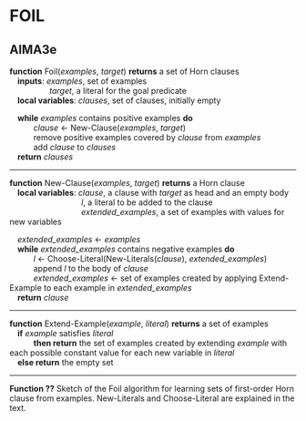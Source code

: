 # FOIL

## AIMA3e
__function__ Foil(_examples_, _target_) __returns__ a set of Horn clauses  
&emsp;__inputs__: _examples_, set of examples  
&emsp;&emsp;&emsp;&emsp;&emsp;_target_, a literal for the goal predicate  
&emsp;__local variables__: _clauses_, set of clauses, initially empty  

&emsp;__while__ _examples_ contains positive examples __do__  
&emsp;&emsp;&emsp;_clause_ &larr; New-Clause(_examples_, _target_)  
&emsp;&emsp;&emsp;remove positive examples covered by _clause_ from _examples_  
&emsp;&emsp;&emsp;add _clause_ to _clauses_  
&emsp;__return__ _clauses_  

---
__function__ New-Clause(_examples_, _target_) __returns__ a Horn clause  
&emsp;__local variables__: _clause_, a clause with _target_ as head and an empty body  
&emsp;&emsp;&emsp;&emsp;&emsp;&emsp;&emsp;&emsp;&emsp;_l_, a literal to be added to the clause  
&emsp;&emsp;&emsp;&emsp;&emsp;&emsp;&emsp;&emsp;&emsp;*extended_examples*, a set of examples with values for new variables  

&emsp;*extended_examples* &larr; _examples_  
&emsp;__while__ *extended_examples* contains negative examples __do__  
&emsp;&emsp;&emsp;_l_ &larr; Choose-Literal(New-Literals(_clause_), *extended_examples*)  
&emsp;&emsp;&emsp;append _l_ to the body of _clause_  
&emsp;&emsp;&emsp;*extended_examples* &larr; set of examples created by applying Extend-Example to each example in *extended_examples*  
&emsp;__return__ _clause_  

---
__function__ Extend-Example(_example_, _literal_) __returns__ a set of examples  
&emsp;__if__ _example_ satisfies _literal_  
&emsp;&emsp;&emsp;__then return__ the set of examples created by extending _example_ with each possible constant value for each new variable in _literal_  
&emsp;__else return__ the empty set  

---
__Function ??__ Sketch of the Foil algorithm for learning sets of first-order Horn clause from examples. New-Literals and Choose-Literal are explained in the text.
